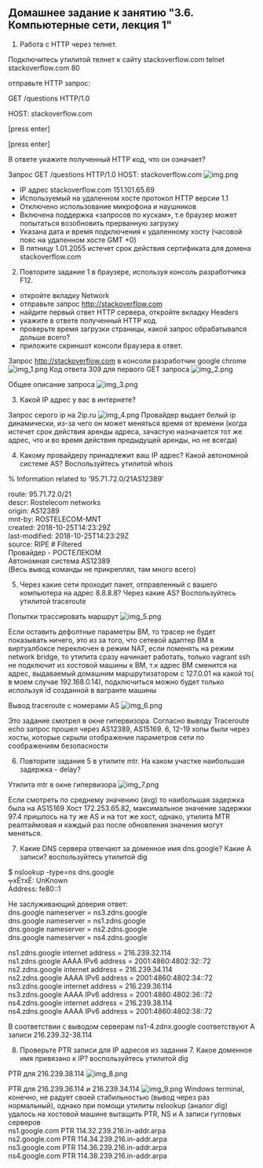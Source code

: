 ## Домашнее задание к занятию "3.6. Компьютерные сети, лекция 1"
1. Работа c HTTP через телнет.

 Подключитесь утилитой телнет к сайту stackoverflow.com
 telnet stackoverflow.com 80

отправьте HTTP запрос:

GET /questions HTTP/1.0

HOST: stackoverflow.com

[press enter]

[press enter]

В ответе укажите полученный HTTP код, что он означает?

Запрос GET /questions HTTP/1.0 HOST: stackoverflow.com ![img.png](img.png)
- IP адрес stackoverflow.com 151.101.65.69
- Используемый на удаленном хосте протокол HTTP версии 1.1
- Отключено использование микрофона и наушников
- Включена поддержка «запросов по кускам», т.е браузер может попытаться возобновить прерванную загрузку
- Указана дата и время подключения к удаленному хосту (часовой пояс на удаленном хосте GMT +0)
- В пятницу 1.01.2055 истечет срок действия сертификата для домена stackoverflow.com

2. Повторите задание 1 в браузере, используя консоль разработчика F12.

* откройте вкладку Network
* отправьте запрос http://stackoverflow.com
* найдите первый ответ HTTP сервера, откройте вкладку Headers
* укажите в ответе полученный HTTP код.
* проверьте время загрузки страницы, какой запрос обрабатывался дольше всего?
* приложите скриншот консоли браузера в ответ.

Запрос http://stackoverflow.com в консоли разработчик google chrome ![img_1.png](img_1.png)
Код ответа 309 для первого GET запроса ![img_2.png](img_2.png)

Общее описание запроса ![img_3.png](img_3.png)

3. Какой IP адрес у вас в интернете?

Запрос серого ip на 2ip.ru ![img_4.png](img_4.png)
Провайдер выдает белый ip динамически, из-за чего он может меняться время от времени (когда истечет срок действия аренды адреса, зачастую назначается тот же адрес, что и во время действия предыдущей аренды, но не всегда)


4. Какому провайдеру принадлежит ваш IP адрес? Какой автономной системе AS? Воспользуйтесь утилитой whois

% Information related to '95.71.72.0/21AS12389'

route:          95.71.72.0/21  
descr:          Rostelecom networks  
origin:         AS12389  
mnt-by:         ROSTELECOM-MNT  
created:        2018-10-25T14:23:29Z  
last-modified:  2018-10-25T14:23:29Z  
source:         RIPE # Filtered  
Провайдер  - РОСТЕЛЕКОМ  
Автономная система AS12389  
(Весь вывод команды не прикреплял, там много всего)  

5. Через какие сети проходит пакет, отправленный с вашего компьютера на адрес 8.8.8.8? Через какие AS? Воспользуйтесь утилитой traceroute

Попытки трассировать маршрут ![img_5.png](img_5.png)  

Если оставить дефолтные параметры ВМ, то трасер не будет показывать ничего, это из за того, что сетевой адаптер ВМ в виртуалбоксе переключен в режим NAT, если поменять на режим network bridge, то утилита сразу начинает работать, только vagrant ssh не подключит из хостовой машины к ВМ, т.к адрес ВМ сменится на адрес, выдаваемый домашним маршрутизатором с 127.0.01 на какой то( в моем случае 192.168.0.14), подключиться можно будет только используя id созданной в вагранте машины

Вывод traceroute с номерами AS ![img_6.png](img_6.png)

Это задание смотрел в окне гипервизора.
Согласно выводу Traceroute echo запрос прошел через AS12389, AS15169. 6, 12-19 хопы были через хосты, которые скрыли отображение параметров сети по соображениям безопасности


6. Повторите задание 5 в утилите mtr. На каком участке наибольшая задержка - delay?

Утилита mtr в окне гипервизора ![img_7.png](img_7.png)

Если смотреть по среднему значению (avg) то наибольшая задержка была на AS15169 Хост 172.253.65.82, максимальное значение задержки 97.4 пришлось на ту же AS и на тот же хост, однако, утилита MTR реалтаймовая и каждый раз после обновления значения могут меняться.

7. Какие DNS сервера отвечают за доменное имя dns.google? Какие A записи? воспользуйтесь утилитой dig

$ nslookup -type=ns dns.google  
╤хЁтхЁ:  UnKnown  
Address:  fe80::1  

Не заслуживающий доверия ответ:  
dns.google      nameserver = ns3.zdns.google  
dns.google      nameserver = ns1.zdns.google  
dns.google      nameserver = ns2.zdns.google  
dns.google      nameserver = ns4.zdns.google  

ns1.zdns.google internet address = 216.239.32.114  
ns1.zdns.google AAAA IPv6 address = 2001:4860:4802:32::72  
ns2.zdns.google internet address = 216.239.34.114  
ns2.zdns.google AAAA IPv6 address = 2001:4860:4802:34::72  
ns3.zdns.google internet address = 216.239.36.114  
ns3.zdns.google AAAA IPv6 address = 2001:4860:4802:36::72  
ns4.zdns.google internet address = 216.239.38.114  
ns4.zdns.google AAAA IPv6 address = 2001:4860:4802:38::72  

В соответствии с выводом  серверам ns1-4.zdnx.google соответствуют A записи 216.239.32-38.114

8. Проверьте PTR записи для IP адресов из задания 7. Какое доменное имя привязано к IP? воспользуйтесь утилитой dig

PTR для 216.239.38.114   ![img_8.png](img_8.png)

PTR  для 216.239.36.114 и 216.239.34.114   ![img_9.png](img_9.png)
Windows terminal, конечно, не радует своей стабильностью (вывод через раз нормальный), однако при помощи утилиты  nslookup (аналог dig) удалось на хостовой машине вытащить PTR, NS и A записи гугловых серверов  
ns1.google.com    PTR 114.32.239.216.in-addr.arpa  
ns2.google.com    PTR 114.34.239.216.in-addr.arpa  
ns3.google.com    PTR 114.36.239.216.in-addr.arpa  
ns4.google.com    PTR 114.38.239.216.in-addr.arpa  